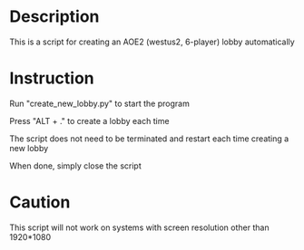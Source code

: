 # Description
This is a script for creating an AOE2 (westus2, 6-player) lobby automatically

# Instruction
Run "create_new_lobby.py" to start the program

Press "ALT + ." to create a lobby each time

The script does not need to be terminated and restart each time creating a new lobby

When done, simply close the script

# Caution
This script will not work on systems with screen resolution other than
1920*1080